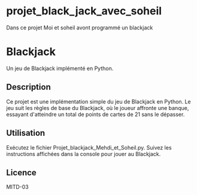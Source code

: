 # projet_black_jack_avec_soheil
Dans ce projet Moi et soheil avont programmé un blackjack
# Blackjack

Un jeu de Blackjack implémenté en Python.

## Description

Ce projet est une implémentation simple du jeu de Blackjack en Python. Le jeu suit les règles de base du Blackjack, où le joueur affronte une banque, essayant d'atteindre un total de points de cartes de 21 sans le dépasser.

## Utilisation
Exécutez le fichier Projet_blackjack_Mehdi_et_Soheil.py.
Suivez les instructions affichées dans la console pour jouer au Blackjack.

## Licence
MITD-03
